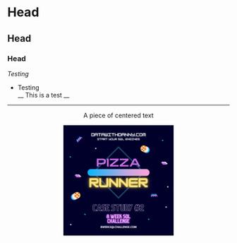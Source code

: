 # Head
## Head
### Head
*Testing*
* Testing<br>
__ This is a test __
---
<p style="text-align: center;">A piece of centered text</p>


<p align="center">
  <img width="250" height="250" src="images/pizza_runner.png">
</p>

